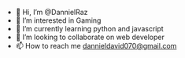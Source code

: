 - 👋 Hi, I’m @DannielRaz
- 👀 I’m interested in Gaming
- 🌱 I’m currently learning python and javascript
- 💞️ I’m looking to collaborate on web developer
- 📫 How to reach me dannieldavid070@gmail.com

<!---
DannielRaz/DannielRaz is a ✨ special ✨ repository because its `README.md` (this file) appears on your GitHub profile.
You can click the Preview link to take a look at your changes.
--->
